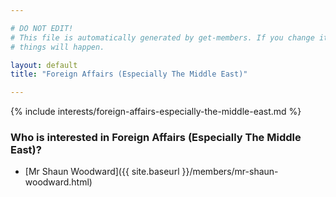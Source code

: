 ```yaml
---

# DO NOT EDIT!
# This file is automatically generated by get-members. If you change it, bad
# things will happen.

layout: default
title: "Foreign Affairs (Especially The Middle East)"

---
```


{% include interests/foreign-affairs-especially-the-middle-east.md %}

### Who is interested in Foreign Affairs (Especially The Middle East)?


* [Mr Shaun Woodward]({{ site.baseurl }}/members/mr-shaun-woodward.html)
